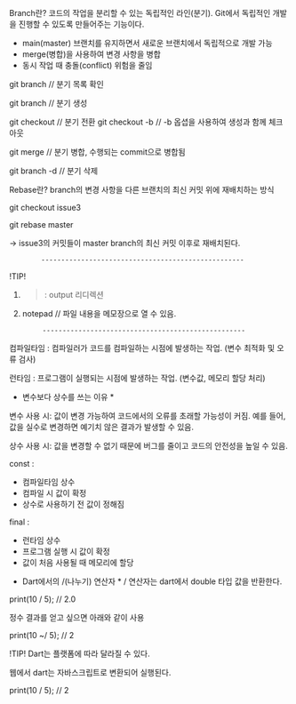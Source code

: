 <Git>

Branch란?
코드의 작업을 분리할 수 있는 독립적인 라인(분기).
Git에서 독립적인 개발을 진행할 수 있도록 만들어주는 기능이다.

- main(master) 브랜치를 유지하면서 새로운 브랜치에서 독립적으로 개발 가능
- merge(병합)을 사용하여 변경 사항을 병합
- 동시 작업 때 충돌(conflict) 위험을 줄임


git branch  // 분기 목록 확인

git branch <branchname> // 분기 생성

git checkout <branch>   // 분기 전환
git checkout -b <brabch> // -b 옵셥을 사용하여 생성과 함께 체크 아웃

git merge <commit>  // 분기 병합, 수행되는 commit으로 병합됨

git branch -d <branchname>  // 분기 삭제


Rebase란?
branch의 변경 사항을 다른 브랜치의 최신 커밋 위에 재배치하는 방식

git checkout issue3

git rebase master

-> issue3의 커밋들이 master branch의 최신 커밋 이후로 재배치된다.

            ---------------------------------------------------

!TIP!
1. > : output 리디렉션
2. notepad <filename>  // 파일 내용을 메모장으로 열 수 있음.

            ---------------------------------------------------  

<Dart>

컴파일타임 : 컴파일러가 코드를 컴파일하는 시점에 발생하는 작업. (변수 최적화 및 오류 검사)

런타임 : 프로그램이 실행되는 시점에 발생하는 작업. (변수값, 메모리 할당 처리)


* 변수보다 상수를 쓰는 이유 *

변수 사용 시:
값이 변경 가능하여 코드에서의 오류를 초래할 가능성이 커짐. 예를 들어, 값을 실수로 변경하면 예기치 않은 결과가 발생할 수 있음.

상수 사용 시:
값을 변경할 수 없기 때문에 버그를 줄이고 코드의 안전성을 높일 수 있음.


const : 
- 컴파일타임 상수
- 컴파일 시 값이 확정
- 상수로 사용하기 전 값이 정해짐

final : 
- 런타임 상수
- 프로그램 실행 시 값이 확정
- 값이 처음 사용될 때 메모리에 할당


* Dart에서의 /(나누기) 연산자 *
/ 연산자는 dart에서 double 타입 값을 반환한다.

print(10 / 5);  // 2.0

정수 결과를 얻고 싶으면 아래와 같이 사용

print(10 ~/ 5); // 2

!TIP!
Dart는 플랫폼에 따라 달라질 수 있다.

웹에서 dart는 자바스크립트로 변환되어 실행된다.

print(10 / 5);  // 2